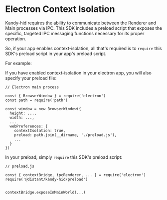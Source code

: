 # Electron Context Isolation

Kandy-hid requires the ability to communicate between the Renderer and Main processes via IPC.
This SDK includes a preload script that exposes the specific, targeted IPC messaging functions necessary for its proper operation.

So, if your app enables context-isolation, all that's required is to `require` this SDK's preload script in your app's preload script.

For example:

If you have enabled context-isolation in your electron app, you will also specify your preload file:

```
// Electron main process

const { BrowserWindow } = require('electron')
const path = require('path')

const window = new BrowserWindow({
  height: ...,
  width: ...,
  ...
  webPreferences: {
    contextIsolation: true,
    preload: path.join(__dirname, './preload.js'),
    ...
  }
})
```

In your preload, simply `require` this SDK's preload script:

```
// preload.js

const { contextBridge, ipcRenderer, ... } = require('electron')
require('@distant/kandy-hid/preload')


contextBridge.exposeInMainWorld(...)
```
